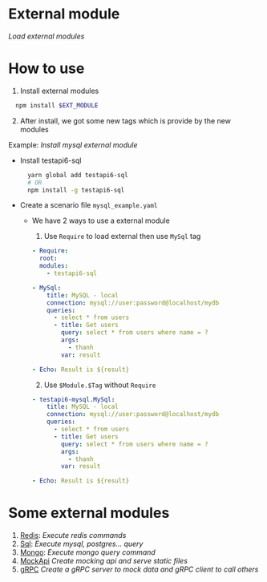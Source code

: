 # External module
_Load external modules_

# How to use
1. Install external modules
```sh
  npm install $EXT_MODULE
```
2. After install, we got some new tags which is provide by the new modules

Example: _Install mysql external module_

- Install testapi6-sql
  ```sh
    yarn global add testapi6-sql
    # OR
    npm install -g testapi6-sql
  ```
- Create a scenario file `mysql_example.yaml`

  - We have 2 ways to use a external module

    1. Use `Require` to load external then use `MySql` tag

      ```yaml
      - Require:
        root: 
        modules:
          - testapi6-sql

      - MySql:
          title: MySQL - local
          connection: mysql://user:password@localhost/mydb
          queries: 
            - select * from users
            - title: Get users
              query: select * from users where name = ?
              args: 
                - thanh
              var: result

      - Echo: Result is ${result}
      ```

    2. Use `$Module.$Tag` without `Require`

      ```yaml
      - testapi6-mysql.MySql:
          title: MySQL - local
          connection: mysql://user:password@localhost/mydb
          queries: 
            - select * from users
            - title: Get users
              query: select * from users where name = ?
              args: 
                - thanh
              var: result

      - Echo: Result is ${result}
      ```

# Some external modules
1. [Redis](https://github.com/doanthuanthanh88/testapi6-redis): _Execute redis commands_
2. [Sql](https://github.com/doanthuanthanh88/testapi6-sql): _Execute mysql, postgres... query_
3. [Mongo](https://github.com/doanthuanthanh88/testapi6-mongo): _Execute mongo query command_
4. [MockApi](https://github.com/doanthuanthanh88/testapi6-mockapi) _Create mocking api and serve static files_
5. [gRPC](https://github.com/doanthuanthanh88/testapi6-grpc) _Create a gRPC server to mock data and gRPC client to call others_
